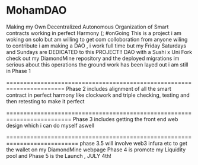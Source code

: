 # MohamDAO
Making my Own Decentralized Autonomous Organization of Smart contracts working in perfect Harmony (; #onGoing
This is a project i am woking on solo but am willing to get com colloboration from anyone wiling to contribute
i am making a DAO , i work full time but my Friday Saturdays and Sundays are DEDICATED to this PROJECT!!
DAO with a Sushi x Uni Fork 
check out my DiamondMine repository and the deployed migrations im serious about this operations
the ground work has been layed out i am still in Phase 1 

=======================================================================
Phase 2 includes alignment of all the smart contract in perfect harmony like clockwork and triple checking, testing and then retesting to make it perfect

=========================================================================
Phase 3 includes getting the front end web design which i can do myself aswell

===========================================================================
phase 3.5 will involve web3 infura etc to get the wallet on my DiamondMine webpage
Phase 4 is promote my Liquidity pool
and Phase 5 is the Launch , 
JULY 4th!
